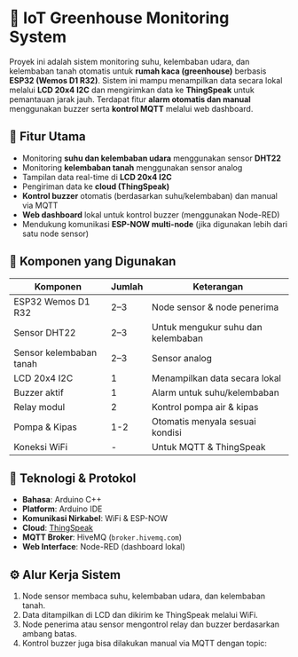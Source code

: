 # 🌿 IoT Greenhouse Monitoring System

Proyek ini adalah sistem monitoring suhu, kelembaban udara, dan kelembaban tanah otomatis untuk **rumah kaca (greenhouse)** berbasis **ESP32 (Wemos D1 R32)**. Sistem ini mampu menampilkan data secara lokal melalui **LCD 20x4 I2C** dan mengirimkan data ke **ThingSpeak** untuk pemantauan jarak jauh. Terdapat fitur **alarm otomatis dan manual** menggunakan buzzer serta **kontrol MQTT** melalui web dashboard.

## 🔧 Fitur Utama

- Monitoring **suhu dan kelembaban udara** menggunakan sensor **DHT22**
- Monitoring **kelembaban tanah** menggunakan sensor analog
- Tampilan data real-time di **LCD 20x4 I2C**
- Pengiriman data ke **cloud (ThingSpeak)**
- **Kontrol buzzer** otomatis (berdasarkan suhu/kelembaban) dan manual via MQTT
- **Web dashboard** lokal untuk kontrol buzzer (menggunakan Node-RED)
- Mendukung komunikasi **ESP-NOW multi-node** (jika digunakan lebih dari satu node sensor)

## 🧰 Komponen yang Digunakan

| Komponen         | Jumlah | Keterangan                        |
|------------------|--------|------------------------------------|
| ESP32 Wemos D1 R32 | 2–3    | Node sensor & node penerima        |
| Sensor DHT22     | 2–3    | Untuk mengukur suhu dan kelembaban|
| Sensor kelembaban tanah | 2–3 | Sensor analog                     |
| LCD 20x4 I2C     | 1      | Menampilkan data secara lokal     |
| Buzzer aktif     | 1      | Alarm untuk suhu/kelembaban       |
| Relay modul      | 2      | Kontrol pompa air & kipas         |
| Pompa & Kipas    | 1-2    | Otomatis menyala sesuai kondisi   |
| Koneksi WiFi     | -      | Untuk MQTT & ThingSpeak           |

## 🧠 Teknologi & Protokol

- **Bahasa**: Arduino C++
- **Platform**: Arduino IDE
- **Komunikasi Nirkabel**: WiFi & ESP-NOW
- **Cloud**: [ThingSpeak](https://thingspeak.com/)
- **MQTT Broker**: HiveMQ (`broker.hivemq.com`)
- **Web Interface**: Node-RED (dashboard lokal)

## ⚙️ Alur Kerja Sistem

1. Node sensor membaca suhu, kelembaban udara, dan kelembaban tanah.
2. Data ditampilkan di LCD dan dikirim ke ThingSpeak melalui WiFi.
3. Node penerima atau sensor mengontrol relay dan buzzer berdasarkan ambang batas.
4. Kontrol buzzer juga bisa dilakukan manual via MQTT dengan topic:
